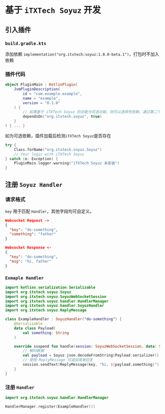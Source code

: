 # 基于 `iTXTech Soyuz` 开发

## 引入插件

### `build.gradle.kts`

添加依赖 `implementation("org.itxtech:soyuz:1.0.0-beta.1")`，打包时不加入依赖

### 插件代码

```kotlin
object PluginMain : KotlinPlugin(
    JvmPluginDescription(
        id = "com.example.example",
        name = "example",
        version = "0.1.0"
    ) {
        // 如果基于 iTXTech Soyuz 的功能为可选功能，则可以选择性依赖，通过第二个参数控制
        dependsOn("org.itxtech.soyuz", true)
    }
) { ... }
```

如为可选依赖，插件加载后检测`iTXTech Soyuz`是否存在

```kotlin
try {
    Class.forName("org.itxtech.soyuz.Soyuz")
    // Your logic with iTXTech Soyuz
} catch (e: Exception) {
    PluginMain.logger.warning("iTXTech Soyuz 未安装")
}
```

## 注册 `Soyuz Handler`

### 请求格式

`key` 用于匹配 `Handler`，其他字段均可自定义。

```json
Websocket Request ->
{
  "key": "do-something",
  "something": "father"
}

Websocket Response <-
{
  "key": "do-something",
  "msg": "hi, father"
}
```

### `Exmaple Handler`

```kotlin
import kotlinx.serialization.Serializable
import org.itxtech.soyuz.Soyuz
import org.itxtech.soyuz.SoyuzWebSocketSession
import org.itxtech.soyuz.handler.HandlerManager
import org.itxtech.soyuz.handler.SoyuzHandler
import org.itxtech.soyuz.ReplyMessage

class ExampleHandler : SoyuzHandler("do-something") {
    @Serializable
    data class Payload(
        val something: String
    )

    override suspend fun handle(session: SoyuzWebSocketSession, data: String) {
        // 解码数据
        val payload = Soyuz.json.decodeFromString(Payload.serializer(), data)
        // 使用 ReplyMessage 可返回简单回复
        session.sendText(ReplyMessage(key, "hi, ${payload.something}").toJson())
    }
}
```

### 注册 `Handler`

```kotlin
import org.itxtech.soyuz.handler.HandlerManager

HandlerManager.register(ExampleHandler())
```
